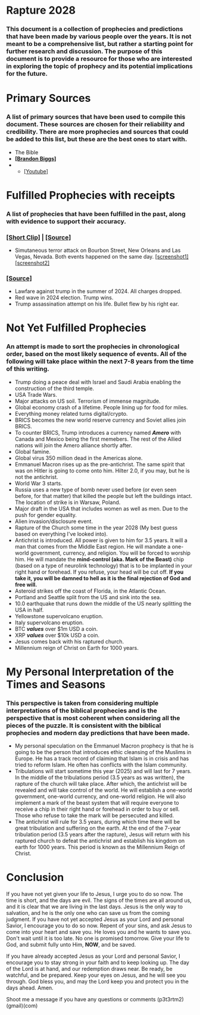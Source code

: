 # Rapture 2028

### This document is a collection of prophecies and predictions that have been made by various people over the years. It is not meant to be a comprehensive list, but rather a starting point for further research and discussion. The purpose of this document is to provide a resource for those who are interested in exploring the topic of prophecy and its potential implications for the future.

# Primary Sources
### A list of primary sources that have been used to compile this document. These sources are chosen for their reliability and credibility. There are more prophecies and sources that could be added to this list, but these are the best ones to start with.
- The Bible
- [**[Brandon Biggs]**](https://www.nytimes.com/2003/10/23/us/victim-s-son-is-given-award-for-forgiving-father-s-murderer.html) 
- - [[Youtube]](https://www.youtube.com/@lastdays247)



# Fulfilled Prophecies with receipts
### A list of prophecies that have been fulfilled in the past, along with evidence to support their accuracy.
### [[Short Clip]](https://youtu.be/wuypjlw6TBU?feature=shared&t=22) | [[Source]](https://youtu.be/H48Jon4ecXw?feature=shared&t=1777)
- Simutaneous terror attack on Bourbon Street, New Orleans and Las Vegas, Nevada. Both events happened on the same day. [[screenshot1]](https://cdn.discordapp.com/attachments/447113144331010059/1324226542766919680/Screenshot_20250101_212441_Chrome.jpg?ex=67b6a992&is=67b55812&hm=0328ec63c442008cbcf4538343acf10dc44edad614cbfa4706f3e6ed49a9775f&) [[screenshot2]](https://cdn.discordapp.com/attachments/447113144331010059/1324226666125594695/Screenshot_20250101_215444_Chrome.jpg?ex=67b6a9b0&is=67b55830&hm=c6a94120eae6cb7350651763abfbb701928ae5f2703d312869fe5a09dbf2593c&)

### [[Source]](https://youtu.be/Ey0qVzG8_vU?feature=shared&t=630)
- Lawfare against trump in the summer of 2024. All charges dropped.
- Red wave in 2024 election. Trump wins.
- Trump assassination attempt on his life. Bullet flew by his right ear. 

# Not Yet Fulfilled Prophecies
### An attempt is made to sort the prophecies in chronological order, based on the most likely sequence of events. All of the following will take place within the next 7-8 years from the time of this writing.
- Trump doing a peace deal with Israel and Saudi Arabia enabling the construction of the third temple.
- USA Trade Wars.
- Major attacks on US soil. Terrorism of immense magnitude.
- Global economy crash of a lifetime. People lining up for food for miles.
- Everything money related turns digital/crypto.
- BRICS becomes the new world reserve currency and Soviet allies join BRICS.
- To counter BRICS, Trump introduces a currency named ***Amero*** with Canada and Mexico being the first memebers. The rest of the Allied nations will join the Amero alliance shortly after.
- Global famine.
- Global virus 350 million dead in the Americas alone.
- Emmanuel Macron rises up as the pre-antichrist. The same spirit that was on Hitler is going to come onto him. Hilter 2.0, if you may, but he is not the antichrist.
- World War 3 starts.
- Russia uses a new type of bomb never used before (or even seen before, for that matter) that killed the people but left the buildings intact. The location of strike is in Warsaw, Poland.
- Major draft in the USA that includes women as well as men. Due to the push for gender equality.
- Alien invasion/disclosure event.
- Rapture of the Church some time in the year 2028 (My best guess based on everything I've looked into).
- Antichrist is introduced. All power is given to him for 3.5 years. It will a man that comes from the Middle East region. He will mandate a one-world government, currency, and religion. You will be forced to worship him. He will mandate the **mind-control (aka. Mark of the Beast)** chip (based on a type of neurolink technology) that is to be implanted in your right hand or forehead. If you refuse, your head will be cut off. **If you take it, you will be damned to hell as it is the final rejection of God and free will.**
- Asteroid strikes off the coast of Florida, in the Atlantic Ocean.
- Portland and Seattle split from the US and sink into the sea.
- 10.0 earthquake that runs down the middle of the US nearly splitting the USA in half.
- Yellowstone supervolcano eruption.
- Italy supervolcano eruption.
- BTC ***values*** over $1m USD a coin.
- XRP ***values*** over $10k USD a coin.
- Jesus comes back with his raptured church.
- Millennium reign of Christ on Earth for 1000 years.


# My Personal Interpretation of the Times and Seasons
### This perspective is taken from considering multiple interpretations of the biblical prophecies and is the perspective that is most coherent when considering all the pieces of the puzzle. It is consistent with the biblical prophecies and modern day predictions that have been made.
- My personal speculation on the Emmanuel Macron prophecy is that he is going to be the person that introduces ethic cleansing of the Muslims in Europe. He has a track record of claiming that Islam is in crisis and has tried to reform Islam. He often has conflicts with the Islam community.
- Tribulations will start sometime this year (2025) and will last for 7 years. In the middle of the tribulations period (3.5 years as was written), the rapture of the church will take place. After which, the antichrist will be revealed and will take control of the world. He will establish a one-world government, one-world currency, and one-world religion. He will also implement a mark of the beast system that will require everyone to receive a chip in their right hand or forehead in order to buy or sell. Those who refuse to take the mark will be persecuted and killed.
- The antichrist will rule for 3.5 years, during which time there will be great tribulation and suffering on the earth. At the end of the 7-year tribulation period (3.5 years after the rapture), Jesus will return with his raptured church to defeat the antichrist and establish his kingdom on earth for 1000 years. This period is known as the Millennium Reign of Christ.

# Conclusion
If you have not yet given your life to Jesus, I urge you to do so now. The time is short, and the days are evil. The signs of the times are all around us, and it is clear that we are living in the last days. Jesus is the only way to salvation, and he is the only one who can save us from the coming judgment. If you have not yet accepted Jesus as your Lord and personal Savior, I encourage you to do so now. Repent of your sins, and ask Jesus to come into your heart and save you. He loves you and he wants to save you. Don't wait until it is too late. No one is promised tomorrow. Give your life to God, and submit fully unto Him, **NOW**, and be saved.

If you have already accepted Jesus as your Lord and personal Savior, I encourage you to stay strong in your faith and to keep looking up. The day of the Lord is at hand, and our redemption draws near. Be ready, be watchful, and be prepared. Keep your eyes on Jesus, and he will see you through. God bless you, and may the Lord keep you and protect you in the days ahead. Amen.


Shoot me a message if you have any questions or comments  (p3t3rtm2)(gmail)(com)
